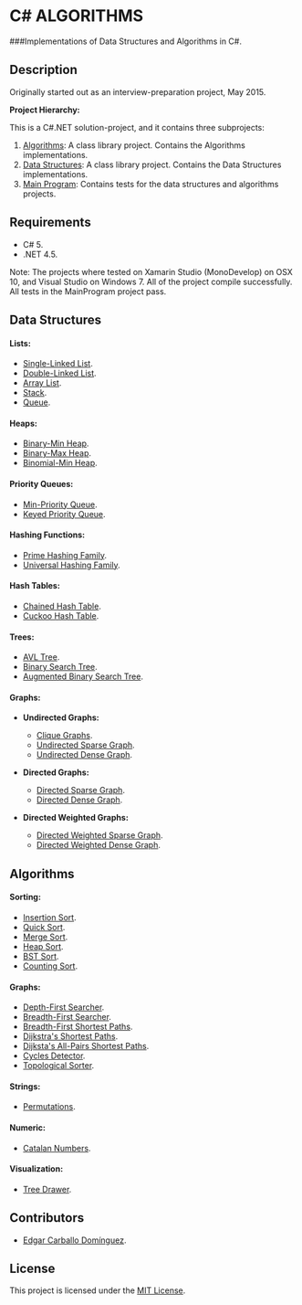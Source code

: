 # C# ALGORITHMS

###Implementations of Data Structures and Algorithms in C#.

## Description

Originally started out as an interview-preparation project, May 2015.

**Project Hierarchy:**

This is a C#.NET solution-project, and it contains three subprojects:

 1. [Algorithms](Algorithms): A class library project. Contains the Algorithms implementations.
 2. [Data Structures](DataStructures): A class library project. Contains the Data Structures implementations.
 3. [Main Program](MainProgram): Contains tests for the data structures and algorithms projects.


## Requirements
 * C# 5.
 * .NET 4.5.

Note: The projects where tested on Xamarin Studio (MonoDevelop) on OSX 10, and Visual Studio on Windows 7. All of the project compile successfully. All tests in the MainProgram project pass.


## Data Structures

#### Lists:
 * [Single-Linked List](DataStructures/Lists/SLinkedList.cs).
 * [Double-Linked List](DataStructures/Lists/DLinkedList.cs).
 * [Array List](DataStructures/Lists/ArrayList.cs).
 * [Stack](DataStructures/Lists/Stack.cs).
 * [Queue](DataStructures/Lists/Queue.cs).

#### Heaps:
 * [Binary-Min Heap](DataStructures/Heaps/BinaryMinHeap.cs).
 * [Binary-Max Heap](DataStructures/Heaps/BinaryMaxHeap.cs).
 * [Binomial-Min Heap](DataStructures/Heaps/BinomialMinHeap.cs).
 
#### Priority Queues:
 * [Min-Priority Queue](DataStructures/Heaps/MinPriorityQueue.cs).
 * [Keyed Priority Queue](DataStructures/Heaps/KeyedPriorityQueue.cs).
 
#### Hashing Functions:
 * [Prime Hashing Family](DataStructures/Hashing/PrimeHashingFamily.cs).
 * [Universal Hashing Family](DataStructures/Hashing/UniversalHashingFamily.cs).

#### Hash Tables:
 * [Chained Hash Table](DataStructures/Dictionaries/ChainedHashTable.cs).
 * [Cuckoo Hash Table](DataStructures/Dictionaries/CuckooHashTable.cs).

#### Trees:
 * [AVL Tree](DataStructures/Trees/AVLTree.cs).
 * [Binary Search Tree](DataStructures/Trees/BinarySearchTree.cs).
 * [Augmented Binary Search Tree](DataStructures/Trees/AugmentedBinarySearchTree.cs).
 
#### Graphs:
 * **Undirected Graphs:**
   * [Clique Graphs](DataStructures/Graphs/CliqueGraph.cs).
   * [Undirected Sparse Graph](DataStructures/Graphs/UndirectedSparseGraph.cs).
   * [Undirected Dense Graph](DataStructures/Graphs/UndirectedDenseGraph.cs).
 
 * **Directed Graphs:** 
   * [Directed Sparse Graph](DataStructures/Graphs/DirectedSparseGraph.cs).
   * [Directed Dense Graph](DataStructures/Graphs/DirectedDenseGraph.cs).

 * **Directed Weighted Graphs:**
   * [Directed Weighted Sparse Graph](DataStructures/Graphs/DirectedWeightedSparseGraph.cs).
   * [Directed Weighted Dense Graph](DataStructures/Graphs/DirectedWeightedDenseGraph.cs).


## Algorithms

#### Sorting:
 * [Insertion Sort](Algorithms/Sorting/InsertionSorter.cs).
 * [Quick Sort](Algorithms/Sorting/QuickSorter.cs).
 * [Merge Sort](Algorithms/Sorting/MergeSorter.cs).
 * [Heap Sort](Algorithms/Sorting/HeapSorter.cs).
 * [BST Sort](Algorithms/Sorting/BinarySearchTreeSorter.cs).
 * [Counting Sort](Algorithms/Sorting/CountingSorter.cs).

#### Graphs:
 * [Depth-First Searcher](Algorithms/Graphs/DepthFirstSearcher.cs).
 * [Breadth-First Searcher](Algorithms/Graphs/BreadthFirstSearcher.cs).
 * [Breadth-First Shortest Paths](Algorithms/Graphs/BreadthFirstShortestPaths.cs).
 * [Dijkstra's Shortest Paths](Algorithms/Graphs/DijkstraShortestPaths.cs).
 * [Dijksta's All-Pairs Shortest Paths](Algorithms/Graphs/DijkstraAllPairsShortestPaths.cs).
 * [Cycles Detector](Algorithms/Graphs/CyclesDetector.cs).
 * [Topological Sorter](Algorithms/Graphs/TopologicalSorter.cs).

#### Strings:
 * [Permutations](Algorithms/Strings/Permutations.cs).

#### Numeric:
 * [Catalan Numbers](Algorithms/Numeric/CatalanNumbers.cs).

#### Visualization:
 * [Tree Drawer](DataStructures/Trees/TreeDrawer.cs).


## Contributors
 * [Edgar Carballo Domínguez](https://github.com/karv).


## License
This project is licensed under the [MIT License](LICENSE).
